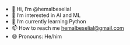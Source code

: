 - 👋 Hi, I’m @hemalbeselial
- 👀 I’m interested in AI and ML 
- 🌱 I’m currently learning Python 
- 📫 How to reach me hemalbeselial@gmail.com
- 😄 Pronouns: He/him
<!---
hemalbeselial/hemalbeselial is a ✨ special ✨ repository because its `README.md` (this file) appears on your GitHub profile.
You can click the Preview link to take a look at your changes.
--->
